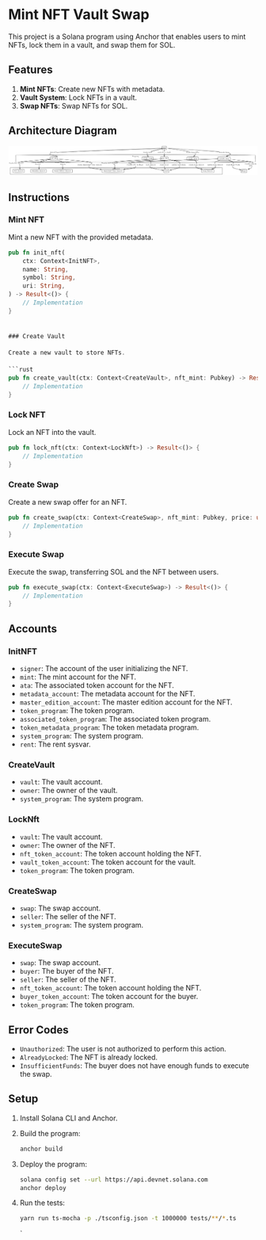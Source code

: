 # Mint NFT Vault Swap

This project is a Solana program using Anchor that enables users to mint NFTs, lock them in a vault, and swap them for SOL.

## Features

1. **Mint NFTs**: Create new NFTs with metadata.
2. **Vault System**: Lock NFTs in a vault.
3. **Swap NFTs**: Swap NFTs for SOL.

## Architecture Diagram

![Architecture Diagram](/image.png)

## Instructions

### Mint NFT

Mint a new NFT with the provided metadata.

````rust
pub fn init_nft(
    ctx: Context<InitNFT>,
    name: String,
    symbol: String,
    uri: String,
) -> Result<()> {
    // Implementation
}


### Create Vault

Create a new vault to store NFTs.

```rust
pub fn create_vault(ctx: Context<CreateVault>, nft_mint: Pubkey) -> Result<()> {
    // Implementation
}
````

### Lock NFT

Lock an NFT into the vault.

```rust
pub fn lock_nft(ctx: Context<LockNft>) -> Result<()> {
    // Implementation
}
```

### Create Swap

Create a new swap offer for an NFT.

```rust
pub fn create_swap(ctx: Context<CreateSwap>, nft_mint: Pubkey, price: u64) -> Result<()> {
    // Implementation
}
```

### Execute Swap

Execute the swap, transferring SOL and the NFT between users.

```rust
pub fn execute_swap(ctx: Context<ExecuteSwap>) -> Result<()> {
    // Implementation
}
```

## Accounts

### InitNFT

- `signer`: The account of the user initializing the NFT.
- `mint`: The mint account for the NFT.
- `ata`: The associated token account for the NFT.
- `metadata_account`: The metadata account for the NFT.
- `master_edition_account`: The master edition account for the NFT.
- `token_program`: The token program.
- `associated_token_program`: The associated token program.
- `token_metadata_program`: The token metadata program.
- `system_program`: The system program.
- `rent`: The rent sysvar.

### CreateVault

- `vault`: The vault account.
- `owner`: The owner of the vault.
- `system_program`: The system program.

### LockNft

- `vault`: The vault account.
- `owner`: The owner of the NFT.
- `nft_token_account`: The token account holding the NFT.
- `vault_token_account`: The token account for the vault.
- `token_program`: The token program.

### CreateSwap

- `swap`: The swap account.
- `seller`: The seller of the NFT.
- `system_program`: The system program.

### ExecuteSwap

- `swap`: The swap account.
- `buyer`: The buyer of the NFT.
- `seller`: The seller of the NFT.
- `nft_token_account`: The token account holding the NFT.
- `buyer_token_account`: The token account for the buyer.
- `token_program`: The token program.

## Error Codes

- `Unauthorized`: The user is not authorized to perform this action.
- `AlreadyLocked`: The NFT is already locked.
- `InsufficientFunds`: The buyer does not have enough funds to execute the swap.

## Setup

1. Install Solana CLI and Anchor.
2. Build the program:

   ```sh
   anchor build
   ```

3. Deploy the program:

   ```sh
   solana config set --url https://api.devnet.solana.com
   anchor deploy
   ```

4. Run the tests:

   ```sh
   yarn run ts-mocha -p ./tsconfig.json -t 1000000 tests/**/*.ts
   ```

   `
